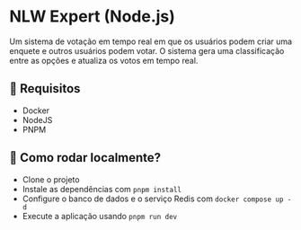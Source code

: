 # NLW Expert (Node.js)

Um sistema de votação em tempo real em que os usuários podem criar uma enquete e outros usuários podem votar. O sistema gera uma classificação entre as opções e atualiza os votos em tempo real.

## 🔧 Requisitos

- Docker
- NodeJS
- PNPM

## 🔮 Como rodar localmente?

- Clone o projeto
- Instale as dependências com `pnpm install`
- Configure o banco de dados e o serviço Redis com `docker compose up -d`
- Execute a aplicação usando `pnpm run dev`